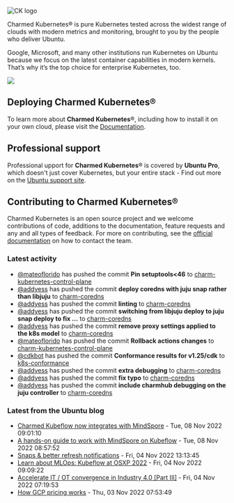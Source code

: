 ![CK logo](https://assets.ubuntu.com/v1/451d4cf4-Charmed+Kubernetes_RGB_onWhite_2022.svg)

Charmed Kubernetes® is pure Kubernetes tested across the widest range of clouds with modern metrics and monitoring, brought to you by the people who deliver Ubuntu.

Google, Microsoft, and many other institutions run Kubernetes on Ubuntu because we focus on the latest container capabilities in modern kernels. That’s why it’s the top choice for enterprise Kubernetes, too.

![](https://assets.ubuntu.com/v1/843c77b6-juju-at-a-glace.svg)

## Deploying Charmed Kubernetes®

To learn more about **Charmed Kubernetes**®, including how to install it on your own cloud, please visit the [Documentation][docs].

## Professional support

Professional upport for **Charmed Kubernetes**® is covered by **Ubuntu Pro**, which doesn't just cover Kubernetes, but your entire stack - Find out more on the [Ubuntu support site](https://ubuntu.com/support).

## Contributing to Charmed Kubernetes®

Charmed Kubernetes is an open source project and we welcome contributions of code, additions to the documentation, feature requests and any and all types of feedback. For more on contributing, see the [official documentation][get-in-touch] on how to contact the team.

<!-- LINKS -->
[docs]: https://ubuntu.com/kubernetes/docs
[get-in-touch]: https://ubuntu.com/kubernetes/docs/get-in-touch

### Latest activity

<!-- activity starts -->
 - [@mateoflorido](https://github.com/mateoflorido) has pushed the commit **Pin setuptools<46** to [charm-kubernetes-control-plane](https://github.com/charmed-kubernetes/charm-kubernetes-control-plane)
 - [@addyess](https://github.com/addyess) has pushed the commit **deploy coredns with juju snap rather than libjuju** to [charm-coredns](https://github.com/charmed-kubernetes/charm-coredns)
 - [@addyess](https://github.com/addyess) has pushed the commit **linting** to [charm-coredns](https://github.com/charmed-kubernetes/charm-coredns)
 - [@addyess](https://github.com/addyess) has pushed the commit **switching from libjuju deploy to juju snap deploy to fix ...** to [charm-coredns](https://github.com/charmed-kubernetes/charm-coredns)
 - [@addyess](https://github.com/addyess) has pushed the commit **remove proxy settings applied to the k8s model** to [charm-coredns](https://github.com/charmed-kubernetes/charm-coredns)
 - [@mateoflorido](https://github.com/mateoflorido) has pushed the commit **Rollback actions changes** to [charm-kubernetes-control-plane](https://github.com/charmed-kubernetes/charm-kubernetes-control-plane)
 - [@cdkbot](https://github.com/cdkbot) has pushed the commit **Conformance results for v1.25/cdk** to [k8s-conformance](https://github.com/charmed-kubernetes/k8s-conformance)
 - [@addyess](https://github.com/addyess) has pushed the commit **extra debugging** to [charm-coredns](https://github.com/charmed-kubernetes/charm-coredns)
 - [@addyess](https://github.com/addyess) has pushed the commit **fix typo** to [charm-coredns](https://github.com/charmed-kubernetes/charm-coredns)
 - [@addyess](https://github.com/addyess) has pushed the commit **include charmhub debugging on the juju controller** to [charm-coredns](https://github.com/charmed-kubernetes/charm-coredns)
<!-- activity ends -->

<!-- roadmap starts -->

<!-- roadmap ends -->

### Latest from the Ubuntu blog

<!-- blog starts -->
* [Charmed Kubeflow now integrates with MindSpore](https://ubuntu.com//blog/open-source-mlops-ai-framework) - Tue, 08 Nov 2022 09:01:10 
* [A hands-on guide to work with MindSpore on Kubeflow](https://ubuntu.com//blog/kubeflow-mindspore-integration-guide) - Tue, 08 Nov 2022 08:57:52 
* [Snaps &#038; better refresh notifications](https://ubuntu.com//blog/snaps-better-refresh-notifications) - Fri, 04 Nov 2022 13:13:45 
* [Learn about MLOps: Kubeflow at OSXP 2022](https://ubuntu.com//blog/kubeflow-osxp-2022) - Fri, 04 Nov 2022 09:09:22 
* [Accelerate IT / OT convergence in Industry 4.0 [Part III]](https://ubuntu.com//blog/industry-4-part-iii) - Fri, 04 Nov 2022 07:19:53 
* [How GCP pricing works](https://ubuntu.com//blog/gcp-pricing) - Thu, 03 Nov 2022 07:53:49 
<!-- blog ends -->
